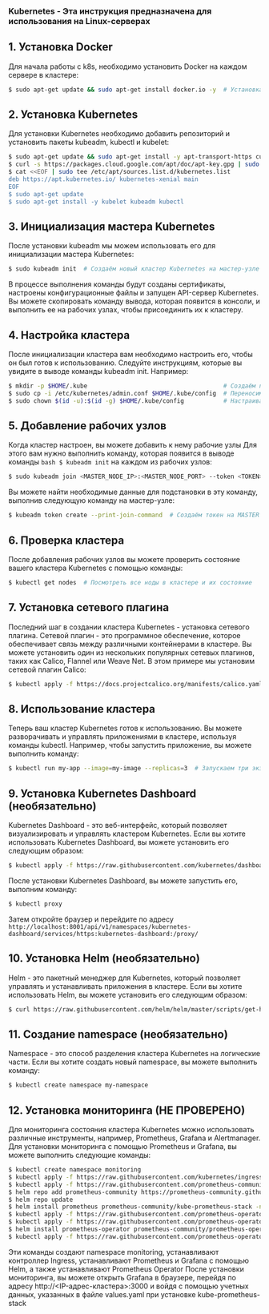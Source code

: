 ### Kubernetes - Эта инструкция предназначена для использования на Linux-серверах

## 1. Установка Docker
Для начала работы с k8s, необходимо установить Docker на каждом сервере в кластере:
```bash
$ sudo apt-get update && sudo apt-get install docker.io -y  # Установка Docker на linux тачке
```

## 2. Установка Kubernetes
Для установки Kubernetes необходимо добавить репозиторий и установить пакеты kubeadm, kubectl и kubelet:
```bash
$ sudo apt-get update && sudo apt-get install -y apt-transport-https curl             # Установка курла
$ curl -s https://packages.cloud.google.com/apt/doc/apt-key.gpg | sudo apt-key add -  # Добавление ключа
$ cat <<EOF | sudo tee /etc/apt/sources.list.d/kubernetes.list                        # Добавление репозитория
deb https://apt.kubernetes.io/ kubernetes-xenial main                                 # Вводим в окне
EOF                                                                                   # Вводим в окне
$ sudo apt-get update                                                                 # Обновляем репозитории
$ sudo apt-get install -y kubelet kubeadm kubectl                                     # Устанавливаем kubelet kubeadm kubectl
```

## 3. Инициализация мастера Kubernetes
После установки kubeadm мы можем использовать его для инициализации мастера Kubernetes:
```bash
$ sudo kubeadm init  # Создаём новый кластер Kubernetes на мастер-узле
```
В процессе выполнения команды будут созданы сертификаты, настроены конфигурационные файлы и запущен API-сервер Kubernetes.
Вы можете скопировать команду вывода, которая появится в консоли, и выполнить ее на рабочих узлах, чтобы присоединить их к кластеру.

## 4. Настройка кластера
После инициализации кластера вам необходимо настроить его, чтобы он был готов к использованию. Следуйте инструкциям, которые вы увидите в выводе команды kubeadm init. Например:
```bash
$ mkdir -p $HOME/.kube                                      # Создаём папку для хранения конфигов кубера
$ sudo cp -i /etc/kubernetes/admin.conf $HOME/.kube/config  # Переносим конфиги в нашу домашнюю директорию для удобства
$ sudo chown $(id -u):$(id -g) $HOME/.kube/config           # Настраиваем права
```

## 5. Добавление рабочих узлов
Когда кластер настроен, вы можете добавить к нему рабочие узлы
Для этого вам нужно выполнить команду, которая появится в выводе команды ```bash $ kubeadm init``` на каждом из рабочих узлов:
```bash
$ sudo kubeadm join <MASTER_NODE_IP>:<MASTER_NODE_PORT> --token <TOKEN> --discovery-token-ca-cert-hash <DISCOVERY_TOKEN_CA_CERT_HASH>  # Добавляем воркер ноды к нашей мастер ноде
```
Вы можете найти необходимые данные для подстановки в эту команду, выполнив следующую команду на мастер-узле:
```bash
$ kubeadm token create --print-join-command  # Создаём токен на MASTER ноде и показываем все данные для добавления воркеров к мастер
```

## 6. Проверка кластера
После добавления рабочих узлов вы можете проверить состояние вашего кластера Kubernetes с помощью команды:
```bash
$ kubectl get nodes  # Посмотреть все ноды в кластере и их состояние
```

## 7. Установка сетевого плагина
Последний шаг в создании кластера Kubernetes - установка сетевого плагина. Сетевой плагин - это программное обеспечение, которое обеспечивает связь между различными контейнерами в кластере. Вы можете установить один из нескольких популярных сетевых плагинов, таких как Calico, Flannel или Weave Net. В этом примере мы установим сетевой плагин Calico:
```bash
$ kubectl apply -f https://docs.projectcalico.org/manifests/calico.yaml  # Устанавливаем сетевой плагин Calico
```

## 8. Использование кластера
Теперь ваш кластер Kubernetes готов к использованию. Вы можете разворачивать и управлять приложениями в кластере, используя команды kubectl. Например, чтобы запустить приложение, вы можете выполнить команду:
```bash
$ kubectl run my-app --image=my-image --replicas=3  # Запускаем три экземпляра контейнера, основанных на образе my-image
```

## 9. Установка Kubernetes Dashboard (необязательно)
Kubernetes Dashboard - это веб-интерфейс, который позволяет визуализировать и управлять кластером Kubernetes. Если вы хотите использовать Kubernetes Dashboard, вы можете установить его следующим образом:
```bash
$ kubectl apply -f https://raw.githubusercontent.com/kubernetes/dashboard/v2.0.0-beta8/aio/deploy/recommended.yaml
```
После установки Kubernetes Dashboard, вы можете запустить его, выполним команду:
```bash
$ kubectl proxy
```
Затем откройте браузер и перейдите по адресу ```http://localhost:8001/api/v1/namespaces/kubernetes-dashboard/services/https:kubernetes-dashboard:/proxy/```

## 10. Установка Helm (необязательно)
Helm - это пакетный менеджер для Kubernetes, который позволяет управлять и устанавливать приложения в кластере. Если вы хотите использовать Helm, вы можете установить его следующим образом:
```bash
$ curl https://raw.githubusercontent.com/helm/helm/master/scripts/get-helm-3 | bash
```

## 11. Создание namespace (необязательно)
Namespace - это способ разделения кластера Kubernetes на логические части. Если вы хотите создать новый namespace, вы можете выполнить команду:
```bash
$ kubectl create namespace my-namespace
```

## 12. Установка мониторинга (НЕ ПРОВЕРЕНО)
Для мониторинга состояния кластера Kubernetes можно использовать различные инструменты, например, Prometheus, Grafana и Alertmanager.
Для установки мониторинга с помощью Prometheus и Grafana, вы можете выполнить следующие команды:
```bash
$ kubectl create namespace monitoring
$ kubectl apply -f https://raw.githubusercontent.com/kubernetes/ingress-nginx/controller-v1.0.0/deploy/static/provider/baremetal/deploy.yaml -n monitoring
$ kubectl apply -f https://raw.githubusercontent.com/prometheus-community/helm-charts/main/charts/kube-prometheus-stack/values.yaml -n monitoring
$ helm repo add prometheus-community https://prometheus-community.github.io/helm-charts
$ helm repo update
$ helm install prometheus prometheus-community/kube-prometheus-stack -n monitoring
$ kubectl apply -f https://raw.githubusercontent.com/prometheus-operator/prometheus-operator/main/example/rbac/prometheus-operator-namespace.yaml -n monitoring
$ kubectl apply -f https://raw.githubusercontent.com/prometheus-operator/prometheus-operator/main/example/rbac/prometheus-operator.yaml -n monitoring
$ helm install prometheus-operator prometheus-community/prometheus-operator -n monitoring
$ kubectl apply -f https://raw.githubusercontent.com/prometheus-operator/prometheus-operator/main/example/prometheus-operator/prometheus.yaml -n monitoring
```
Эти команды создают namespace monitoring, устанавливают контроллер Ingress, устанавливают Prometheus и Grafana с помощью Helm, а также устанавливают Prometheus Operator
После установки мониторинга, вы можете открыть Grafana в браузере, перейдя по адресу http://<IP-адрес-кластера>:3000 и войдя с помощью учетных данных, указанных в файле values.yaml при установке kube-prometheus-stack

